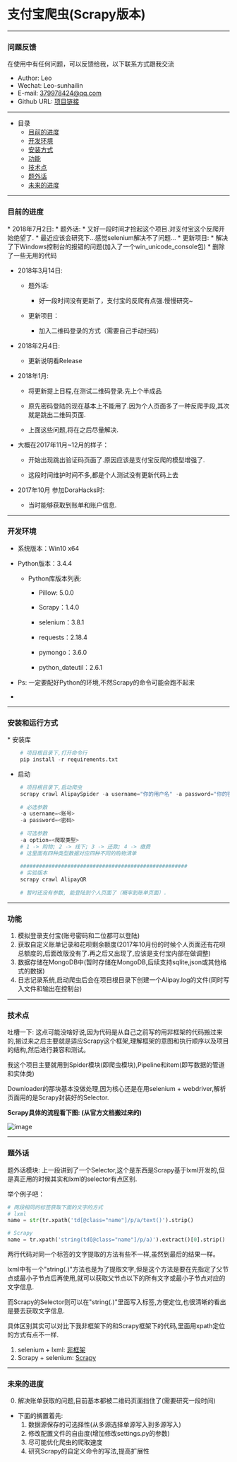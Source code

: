 # 支付宝爬虫(Scrapy版本)

---

<h3 id="Q&A">问题反馈</h3>
在使用中有任何问题，可以反馈给我，以下联系方式跟我交流

* Author: Leo
* Wechat: Leo-sunhailin 
* E-mail: 379978424@qq.com 
* Github URL: [项目链接]()

---

* 目录
    * [目前的进度](#Now)
    * [开发环境](#DevelopEnv)
    * [安装方式](#HowToInstall)
    * [功能](#Function)
    * [技术点](#TechPoints)
    * [题外话](#FreeChat)
    * [未来的进度](#Future)

---

<h3 id="Now">目前的进度</h3>
* 2018年7月2日:
    * 题外话:
        * 又好一段时间才捡起这个项目.对支付宝这个反爬开始绝望了.
        * 最近应该会研究下...感觉selenium解决不了问题...
    * 更新项目:
        * 解决了下Windows控制台的报错的问题(加入了一个win_unicode_console包)
        * 删除了一些无用的代码

* 2018年3月14日:
    * 题外话:
        * 好一段时间没有更新了，支付宝的反爬有点强.慢慢研究~
        
    * 更新项目：
        * 加入二维码登录的方式（需要自己手动扫码）

* 2018年2月4日:
    * 更新说明看Release

* 2018年1月:
    
    * 将更新提上日程,在测试二维码登录.先上个半成品
    
    * 原先密码登陆的现在基本上不能用了.因为个人页面多了一种反爬手段,其次就是跳出二维码页面.

    * 上面这些问题,将在之后尽量解决.


* 大概在2017年11月~12月的样子：
    
    * 开始出现跳出验证码页面了.原因应该是支付宝反爬的模型增强了.
    
    * 这段时间维护时间不多,都是个人测试没有更新代码上去


* 2017年10月 参加DoraHacks时:

    * 当时能够获取到账单和账户信息.

---

<h3 id="DevelopEnv">开发环境</h3>

* 系统版本：Win10 x64

* Python版本：3.4.4
    
    * Python库版本列表:
     
        * Pillow: 5.0.0
    
        * Scrapy：1.4.0
        
        * selenium：3.8.1
        
        * requests：2.18.4
        
        * pymongo：3.6.0
        
        * python_dateutil：2.6.1

* Ps: 一定要配好Python的环境,不然Scrapy的命令可能会跑不起来
* 
---

<h3 id="DevelopEnv">安装和运行方式</h3>
* 安装库

```Python
    # 项目根目录下,打开命令行
    pip install -r requirements.txt
```

* 启动

```Python
    # 项目根目录下,启动爬虫
    scrapy crawl AlipaySpider -a username="你的用户名" -a password="你的密码"
    
    # 必选参数
    -a username=<账号>
    -a password=<密码>
    
    # 可选参数
    -a option=<爬取类型>
    # 1 -> 购物; 2 -> 线下; 3 -> 还款; 4 -> 缴费
    # 这里面有四种类型数据对应四种不同的购物清单
    
    #####################################################
    # 实验版本
    scrapy crawl AlipayQR
    
    # 暂时还没有参数, 能登陆到个人页面了（概率到账单页面）.
```

---

<h3 id="Function">功能</h3>

1. 模拟登录支付宝(账号密码和二位都可以登陆)
2. 获取自定义账单记录和花呗剩余额度(2017年10月份的时候个人页面还有花呗总额度的,后面改版没有了.再之后又出现了,应该是支付宝内部在做调整)
3. 数据存储在MongoDB中(暂时存储在MongoDB,后续支持sqlite,json或其他格式的数据)
4. 日志记录系统,启动爬虫后会在项目根目录下创建一个Alipay.log的文件(同时写入文件和输出在控制台)

---

<h3 id="TechPoints">技术点</h3>

吐槽一下: 这点可能没啥好说,因为代码是从自己之前写的用非框架的代码搬过来的,搬过来之后主要就是适应Scrapy这个框架,理解框架的意图和执行顺序以及项目的结构,然后进行兼容和测试。

我这个项目主要就用到Spider模块(即爬虫模块),Pipeline和item(即写数据的管道和实体类)

Downloader的那块基本没做处理,因为核心还是在用selenium + webdriver,解析页面用的是Scrapy封装好的Selector.

<strong>Scrapy具体的流程看下图: (从官方文档搬过来的)</strong>

![image](http://scrapy-chs.readthedocs.io/zh_CN/0.24/_images/scrapy_architecture.png)

---

<h3 id="FreeChat">题外话</h3>

题外话模块: 
    上一段讲到了一个Selector,这个是东西是Scrapy基于lxml开发的,但是真正用的时候其实和lxml的selector有点区别.
    
举个例子吧：
```Python
# 两段相同的标签获取下面的文字的方式
# lxml
name = str(tr.xpath('td[@class="name"]/p/a/text()').strip()

# Scrapy
name = tr.xpath('string(td[@class="name"]/p/a)').extract()[0].strip()
```
两行代码对同一个标签的文字提取的方法有些不一样,虽然到最后的结果一样。

lxml中有一个"string(.)"方法也是为了提取文字,但是这个方法是要在先指定了父节点或最小子节点后再使用,就可以获取父节点以下的所有文字或最小子节点对应的文字信息.

而Scrapy的Selector则可以在"string(.)"里面写入标签,方便定位,也很清晰的看出是要去获取文字信息.

具体区别其实可以对比下我非框架下的和Scrapy框架下的代码,里面用xpath定位的方式有点不一样.

1. selenium + lxml: [非框架](https://github.com/sunhailin-Leo/Alipay-Spider)
2. Scrapy + selenium: [Scrapy](https://github.com/sunhailin-Leo/AlipaySpider-Scrapy)

---

<h3 id="Future">未来的进度</h3>

0. 解决账单获取的问题,目前基本都被二维码页面挡住了(需要研究一段时间)

* 下面的搁置着先:
    1. 数据源保存的可选择性(从多源选择单源写入到多源写入)
    2. 修改配置文件的自由度(增加修改settings.py的参数)
    3. 尽可能优化爬虫的爬取速度
    4. 研究Scrapy的自定义命令的写法,提高扩展性